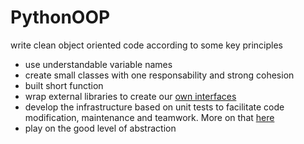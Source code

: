 # PythonOOP

write clean object oriented code according to some key principles

- use understandable variable names
- create small classes with one responsability and strong cohesion
- built short function
- wrap external libraries to create our [own interfaces](/helper/token.py)
- develop the infrastructure based on unit tests to facilitate code modification, maintenance and teamwork. More on that [here](../tests/tests_authentication)
- play on the good level of abstraction
